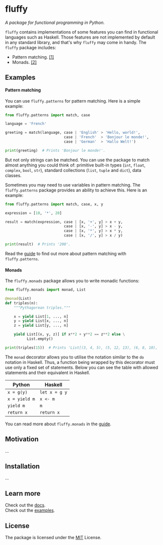 # fluffy
_A package for functional programming in Python._

`fluffy` contains implementations of some features you can find in functional languages such as Haskell.
Those features are not implemented by default in any standard library, and that's why `fluffy` may come in handy.
The `fluffy` package includes:

  * Pattern matching. [[1]](https://github.com/konstantin-ogulchansky/fluffy/tree/master/docs/guide.md#pattern-matching)
  * Monads. [[2]](https://github.com/konstantin-ogulchansky/fluffy/tree/master/docs/guide.md#monads)

## Examples

#### Pattern matching
You can use `fluffy.patterns` for pattern matching.
Here is a simple example:

``` python
from fluffy.patterns import match, case

language = 'French'

greeting = match(language, case | 'English' > 'Hello, world!',
                           case | 'French'  > 'Bonjour le monde!',
                           case | 'German'  > 'Hallo Welt!')

print(greeting)  # Prints 'Bonjour le monde!'.
```

But not only strings can be matched.
You can use the package to match almost anything you could think of: primitive built-in types (`int`, `float`, `complex`, `bool`, `str`), standard collections (`list`, `tuple` and `dict`), data classes.

Sometimes you may need to use variables in pattern matching.
The `fluffy.patterns` package provides an ability to achieve this.
Here is an example:

``` python
from fluffy.patterns import match, case, x, y

expression = [10, '*', 20]

result = match(expression, case | [x, '+', y] > x + y,
                           case | [x, '-', y] > x - y,
                           case | [x, '*', y] > x * y,
                           case | [x, '/', y] > x / y)

print(result)  # Prints '200'.
```

Read the [guide](https://github.com/konstantin-ogulchansky/fluffy/tree/master/docs/guide.md#pattern-matching) to find out more about pattern matching with `fluffy.patterns`.

#### Monads
The `fluffy.monads` package allows you to write monadic functions:

``` python
from fluffy.monads import monad, List

@monad(List)
def triples(n):
    """Pythagorean triples."""

    x = yield List[1, ..., n]
    y = yield List[x, ..., n]
    z = yield List[y, ..., n]

    yield List[(x, y, z)] if x**2 + y**2 == z**2 else \
          List.empty()

print(triples(15))  # Prints 'List[(3, 4, 5), (5, 12, 13), (6, 8, 10), (9, 12, 15)]'.
```

The `monad` decorator allows you to utilise the notation similar to the `do` notation in Haskell.
Thus, a function being wrapped by this decorator must use only a fixed set of statements.
Below you can see the table with allowed statements and their equivalent in Haskell.

| Python        | Haskell       |
| ------------- | ------------- |
| `x = g(y)`    | `let x = g y` |
| `x = yield m` | `x <- m`      |
| `yield m`     | `m`           |
| `return x`    | `return x`    |

You can read more about `fluffy.monads` in the [guide](https://github.com/konstantin-ogulchansky/fluffy/tree/master/docs/guide.md#monads).

## Motivation
...

## Installation
...

## Learn more
Check out the [docs](https://github.com/konstantin-ogulchansky/fluffy/tree/master/docs). <br>
Check out the [examples](https://github.com/konstantin-ogulchansky/fluffy/tree/master/examples).

## License
The package is licensed under the [MIT](https://github.com/konstantin-ogulchansky/fluffy/blob/master/LICENSE) License.
